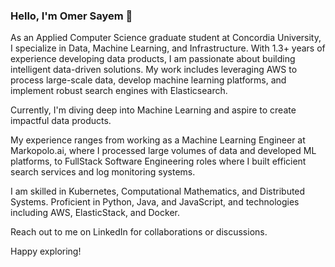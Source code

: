 
### Hello, I'm Omer Sayem 👋

As an Applied Computer Science graduate student at Concordia University, I specialize in Data, Machine Learning, and Infrastructure. With 1.3+ years of experience developing data products, I am passionate about building intelligent data-driven solutions. My work includes leveraging AWS to process large-scale data, develop machine learning platforms, and implement robust search engines with Elasticsearch.

Currently, I'm diving deep into Machine Learning and aspire to create impactful data products.

My experience ranges from working as a Machine Learning Engineer at Markopolo.ai, where I processed large volumes of data and developed ML platforms, to FullStack Software Engineering roles where I built efficient search services and log monitoring systems.

I am skilled in Kubernetes, Computational Mathematics, and Distributed Systems. Proficient in Python, Java, and JavaScript, and technologies including AWS, ElasticStack, and Docker.

Reach out to me on LinkedIn for collaborations or discussions.

Happy exploring!
